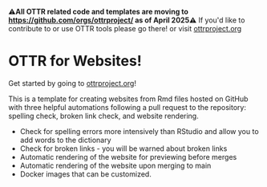 :warning:**All OTTR related code and templates are moving to https://github.com/orgs/ottrproject/ as of April 2025:warning:**
If you'd like to contribute to or use OTTR tools please go there! or visit [ottrproject.org](https://www.ottrproject.org/)

# OTTR for Websites!

Get started by going to [ottrproject.org](https://www.ottrproject.org/getting_started.html)! 

This is a template for creating websites from Rmd files hosted on GitHub with three helpful automations following a pull request to the repository: spelling check, broken link check, and website rendering.

- Check for spelling errors more intensively than RStudio and allow you to add words to the dictionary
- Check for broken links - you will be warned about broken links
- Automatic rendering of the website for previewing before merges
- Automatic rendering of the website upon merging to main
- Docker images that can be customized.

